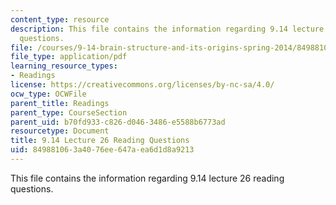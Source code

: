 ```yaml
---
content_type: resource
description: This file contains the information regarding 9.14 lecture 26 reading
  questions.
file: /courses/9-14-brain-structure-and-its-origins-spring-2014/849881063a4076ee647aea6d1d8a9213_MIT9_14S14_Lec26ReadQue.pdf
file_type: application/pdf
learning_resource_types:
- Readings
license: https://creativecommons.org/licenses/by-nc-sa/4.0/
ocw_type: OCWFile
parent_title: Readings
parent_type: CourseSection
parent_uid: b70fd933-c826-d046-3486-e5588b6773ad
resourcetype: Document
title: 9.14 Lecture 26 Reading Questions
uid: 84988106-3a40-76ee-647a-ea6d1d8a9213
---
```

This file contains the information regarding 9.14 lecture 26 reading questions.